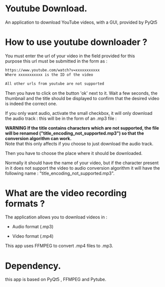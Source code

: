 # Youtube Download.

An application to download YouTube videos, with a GUI, provided by PyQt5


# How to use youtube downloader ?

You must enter the url of your video in the field provided for this purpose this url must be submitted in the form as :

```.md
https://www.youtube.com/watch?v=xxxxxxxxxxx
Where xxxxxxxxxxx is the ID of the video 

All other urls from youtube are not supported
```

Then you have to click on the button 'ok' next to it. Wait a few seconds, the thumbnail and the title should be displayed to confirm that the desired video is indeed the correct one.

If you only want audio, activate the small checkbox, it will only download the audio track : this will be in the form of an .mp3 file : 

**WARNING If the title contains characters which are not supported, the file will be renamed ("title_encoding_not_supported.mp3") so that the conversion algorithm can work.**  
Note that this only affects if you choose to just download the audio track.

Then you have to choose the place where it should be downloaded.

Normally it should have the name of your video, but if the character present in it does not support the video to audio conversion algorithm it will have the following name : "title_encoding_not_supported.mp3".

# What are the video recording formats ?

The application allows you to download videos in :

- Audio format (.mp3)

- Video format (.mp4)

This app uses FFMPEG to convert .mp4 files to .mp3.

# Dependency.

this app is based on PyQt5 , FFMPEG and Pytube.

